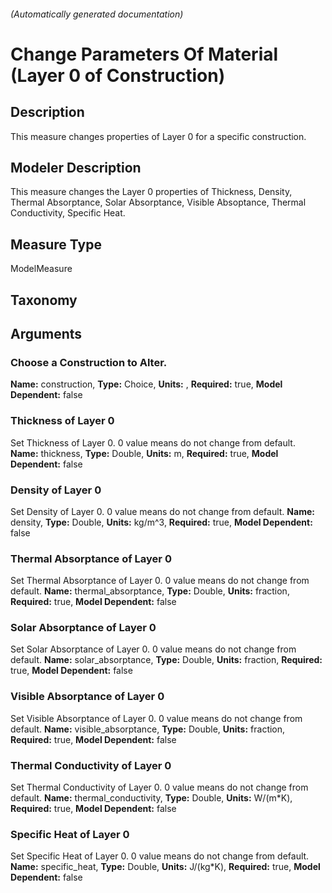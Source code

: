 ###### (Automatically generated documentation)

# Change Parameters Of Material (Layer 0 of Construction)

## Description

This measure changes properties of Layer 0 for a specific construction.

## Modeler Description

This measure changes the Layer 0 properties of Thickness, Density, Thermal Absorptance, Solar Absorptance, Visible Absoptance, Thermal Conductivity, Specific Heat.

## Measure Type

ModelMeasure

## Taxonomy

## Arguments

### Choose a Construction to Alter.

**Name:** construction,
**Type:** Choice,
**Units:** ,
**Required:** true,
**Model Dependent:** false

### Thickness of Layer 0

Set Thickness of Layer 0. 0 value means do not change from default.
**Name:** thickness,
**Type:** Double,
**Units:** m,
**Required:** true,
**Model Dependent:** false

### Density of Layer 0

Set Density of Layer 0. 0 value means do not change from default.
**Name:** density,
**Type:** Double,
**Units:** kg/m^3,
**Required:** true,
**Model Dependent:** false

### Thermal Absorptance of Layer 0

Set Thermal Absorptance of Layer 0. 0 value means do not change from default.
**Name:** thermal_absorptance,
**Type:** Double,
**Units:** fraction,
**Required:** true,
**Model Dependent:** false

### Solar Absorptance of Layer 0

Set Solar Absorptance of Layer 0. 0 value means do not change from default.
**Name:** solar_absorptance,
**Type:** Double,
**Units:** fraction,
**Required:** true,
**Model Dependent:** false

### Visible Absorptance of Layer 0

Set Visible Absorptance of Layer 0. 0 value means do not change from default.
**Name:** visible_absorptance,
**Type:** Double,
**Units:** fraction,
**Required:** true,
**Model Dependent:** false

### Thermal Conductivity of Layer 0

Set Thermal Conductivity of Layer 0. 0 value means do not change from default.
**Name:** thermal_conductivity,
**Type:** Double,
**Units:** W/(m\*K),
**Required:** true,
**Model Dependent:** false

### Specific Heat of Layer 0

Set Specific Heat of Layer 0. 0 value means do not change from default.
**Name:** specific_heat,
**Type:** Double,
**Units:** J/(kg\*K),
**Required:** true,
**Model Dependent:** false
